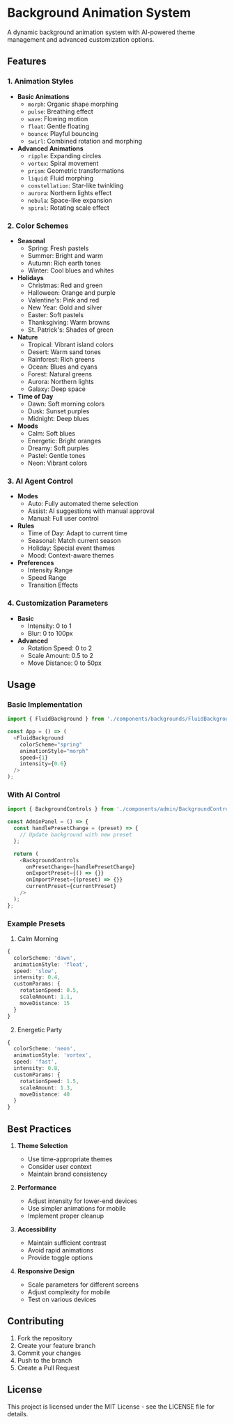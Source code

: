 # Background Animation System

A dynamic background animation system with AI-powered theme management and advanced customization options.

## Features

### 1. Animation Styles
- **Basic Animations**
  - `morph`: Organic shape morphing
  - `pulse`: Breathing effect
  - `wave`: Flowing motion
  - `float`: Gentle floating
  - `bounce`: Playful bouncing
  - `swirl`: Combined rotation and morphing
- **Advanced Animations**
  - `ripple`: Expanding circles
  - `vortex`: Spiral movement
  - `prism`: Geometric transformations
  - `liquid`: Fluid morphing
  - `constellation`: Star-like twinkling
  - `aurora`: Northern lights effect
  - `nebula`: Space-like expansion
  - `spiral`: Rotating scale effect

### 2. Color Schemes
- **Seasonal**
  - Spring: Fresh pastels
  - Summer: Bright and warm
  - Autumn: Rich earth tones
  - Winter: Cool blues and whites
- **Holidays**
  - Christmas: Red and green
  - Halloween: Orange and purple
  - Valentine's: Pink and red
  - New Year: Gold and silver
  - Easter: Soft pastels
  - Thanksgiving: Warm browns
  - St. Patrick's: Shades of green
- **Nature**
  - Tropical: Vibrant island colors
  - Desert: Warm sand tones
  - Rainforest: Rich greens
  - Ocean: Blues and cyans
  - Forest: Natural greens
  - Aurora: Northern lights
  - Galaxy: Deep space
- **Time of Day**
  - Dawn: Soft morning colors
  - Dusk: Sunset purples
  - Midnight: Deep blues
- **Moods**
  - Calm: Soft blues
  - Energetic: Bright oranges
  - Dreamy: Soft purples
  - Pastel: Gentle tones
  - Neon: Vibrant colors

### 3. AI Agent Control
- **Modes**
  - Auto: Fully automated theme selection
  - Assist: AI suggestions with manual approval
  - Manual: Full user control
- **Rules**
  - Time of Day: Adapt to current time
  - Seasonal: Match current season
  - Holiday: Special event themes
  - Mood: Context-aware themes
- **Preferences**
  - Intensity Range
  - Speed Range
  - Transition Effects

### 4. Customization Parameters
- **Basic**
  - Intensity: 0 to 1
  - Blur: 0 to 100px
- **Advanced**
  - Rotation Speed: 0 to 2
  - Scale Amount: 0.5 to 2
  - Move Distance: 0 to 50px

## Usage

### Basic Implementation
```typescript
import { FluidBackground } from './components/backgrounds/FluidBackground';

const App = () => (
  <FluidBackground
    colorScheme="spring"
    animationStyle="morph"
    speed={1}
    intensity={0.6}
  />
);
```

### With AI Control
```typescript
import { BackgroundControls } from './components/admin/BackgroundControls';

const AdminPanel = () => {
  const handlePresetChange = (preset) => {
    // Update background with new preset
  };

  return (
    <BackgroundControls
      onPresetChange={handlePresetChange}
      onExportPreset={() => {}}
      onImportPreset={(preset) => {}}
      currentPreset={currentPreset}
    />
  );
};
```

### Example Presets

1. Calm Morning
```typescript
{
  colorScheme: 'dawn',
  animationStyle: 'float',
  speed: 'slow',
  intensity: 0.4,
  customParams: {
    rotationSpeed: 0.5,
    scaleAmount: 1.1,
    moveDistance: 15
  }
}
```

2. Energetic Party
```typescript
{
  colorScheme: 'neon',
  animationStyle: 'vortex',
  speed: 'fast',
  intensity: 0.8,
  customParams: {
    rotationSpeed: 1.5,
    scaleAmount: 1.3,
    moveDistance: 40
  }
}
```

## Best Practices

1. **Theme Selection**
   - Use time-appropriate themes
   - Consider user context
   - Maintain brand consistency

2. **Performance**
   - Adjust intensity for lower-end devices
   - Use simpler animations for mobile
   - Implement proper cleanup

3. **Accessibility**
   - Maintain sufficient contrast
   - Avoid rapid animations
   - Provide toggle options

4. **Responsive Design**
   - Scale parameters for different screens
   - Adjust complexity for mobile
   - Test on various devices

## Contributing

1. Fork the repository
2. Create your feature branch
3. Commit your changes
4. Push to the branch
5. Create a Pull Request

## License

This project is licensed under the MIT License - see the LICENSE file for details.

